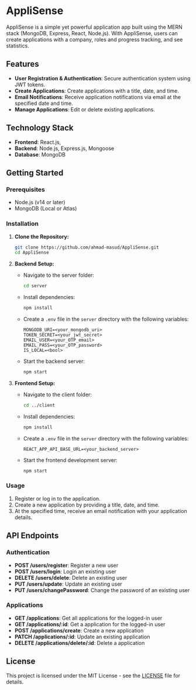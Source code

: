 # AppliSense

AppliSense is a simple yet powerful application app built using the MERN stack (MongoDB, Express, React, Node.js). With AppliSense, users can create applications with a company, roles and progress tracking, and see statistics.

## Features

- **User Registration & Authentication**: Secure authentication system using JWT tokens.
- **Create Applications**: Create applications with a title, date, and time.
- **Email Notifications**: Receive application notifications via email at the specified date and time.
- **Manage Applications**: Edit or delete existing applications.

## Technology Stack

- **Frontend**: React.js,
- **Backend**: Node.js, Express.js, Mongoose
- **Database**: MongoDB

## Getting Started

### Prerequisites

- Node.js (v14 or later)
- MongoDB (Local or Atlas)

### Installation

1. **Clone the Repository:**

   ```bash
   git clone https://github.com/ahmad-masud/AppliSense.git
   cd AppliSense
   ```

2. **Backend Setup:**

   - Navigate to the server folder:

     ```bash
     cd server
     ```

   - Install dependencies:

     ```bash
     npm install
     ```

   - Create a `.env` file in the `server` directory with the following variables:

     ```env
     MONGODB_URI=<your_mongodb_uri>
     TOKEN_SECRET=<your_jwt_secret>
     EMAIL_USER=<your_OTP_email>
     EMAIL_PASS=<your_OTP_password>
     IS_LOCAL=<bool>
     ```

   - Start the backend server:

     ```bash
     npm start
     ```

3. **Frontend Setup:**

   - Navigate to the client folder:

     ```bash
     cd ../client
     ```

   - Install dependencies:

     ```bash
     npm install
     ```

   - Create a `.env` file in the `server` directory with the following variables:

     ```env
     REACT_APP_API_BASE_URL=<your_backend_server>
     ```

   - Start the frontend development server:

     ```bash
     npm start
     ```

### Usage

1. Register or log in to the application.
2. Create a new application by providing a title, date, and time.
3. At the specified time, receive an email notification with your application details.

## API Endpoints

### Authentication

- **POST /users/register**: Register a new user
- **POST /users/login**: Login an existing user
- **DELETE /users/delete**: Delete an existing user
- **PUT /users/update**: Update an existing user
- **PUT /users/changePassword**: Change the password of an existing user

### Applications

- **GET /applications**: Get all applications for the logged-in user
- **GET /applications/:id**: Get a application for the logged-in user
- **POST /applications/create**: Create a new application
- **PATCH /applications/:id**: Update an existing application
- **DELETE /applications/delete/:id**: Delete a application

## License

This project is licensed under the MIT License - see the [LICENSE](LICENSE) file for details.
